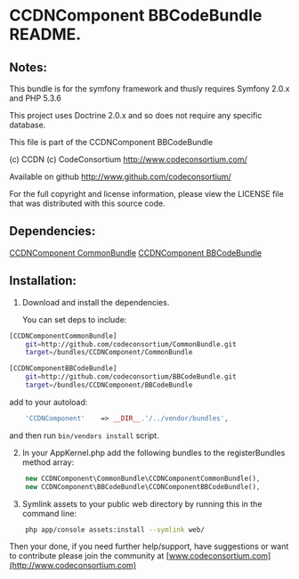 CCDNComponent BBCodeBundle README.
==================================
 

Notes:  
------
  
This bundle is for the symfony framework and thusly requires Symfony 2.0.x and PHP 5.3.6
  
This project uses Doctrine 2.0.x and so does not require any specific database.
  

This file is part of the CCDNComponent BBCodeBundle

(c) CCDN (c) CodeConsortium <http://www.codeconsortium.com/> 

Available on github <http://www.github.com/codeconsortium/>

For the full copyright and license information, please view the LICENSE
file that was distributed with this source code.


Dependencies:
-------------

[CCDNComponent CommonBundle](https://github.com/codeconsortium/CommonBundle)
[CCDNComponent BBCodeBundle](https://github.com/codeconsortium/BBCodeBundle)
  
Installation:
-------------

1) Download and install the dependencies.
   
   You can set deps to include:

```sh
[CCDNComponentCommonBundle]
    git=http://github.com/codeconsortium/CommonBundle.git
    target=/bundles/CCDNComponent/CommonBundle

[CCDNComponentBBCodeBundle]
    git=http://github.com/codeconsortium/BBCodeBundle.git
    target=/bundles/CCDNComponent/BBCodeBundle
```
add to your autoload:

```php
    'CCDNComponent'    => __DIR__.'/../vendor/bundles',
```
and then run `bin/vendors install` script.

2) In your AppKernel.php add the following bundles to the registerBundles method array:  

```php
	new CCDNComponent\CommonBundle\CCDNComponentCommonBundle(),
	new CCDNComponent\BBCodeBundle\CCDNComponentBBCodeBundle(),
```

3) Symlink assets to your public web directory by running this in the command line:

```sh
	php app/console assets:install --symlink web/
```
	
Then your done, if you need further help/support, have suggestions or want to contribute please join the community at [www.codeconsortium.com](http://www.codeconsortium.com)
